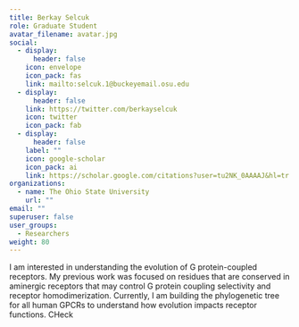 ```yaml
---
title: Berkay Selcuk
role: Graduate Student
avatar_filename: avatar.jpg
social:
  - display:
      header: false
    icon: envelope
    icon_pack: fas
    link: mailto:selcuk.1@buckeyemail.osu.edu
  - display:
      header: false
    link: https://twitter.com/berkayselcuk
    icon: twitter
    icon_pack: fab
  - display:
      header: false
    label: ""
    icon: google-scholar
    icon_pack: ai
    link: https://scholar.google.com/citations?user=tu2NK_0AAAAJ&hl=tr
organizations:
  - name: The Ohio State University
    url: ""
email: ""
superuser: false
user_groups:
  - Researchers
weight: 80
---
```

<!--StartFragment-->

I am interested in understanding the evolution of G protein-coupled receptors. My previous work was focused on residues that are conserved in aminergic receptors that may control G protein coupling selectivity and receptor homodimerization. Currently, I am building the phylogenetic tree for all human GPCRs to understand how evolution impacts receptor functions. CHeck

<!--EndFragment-->